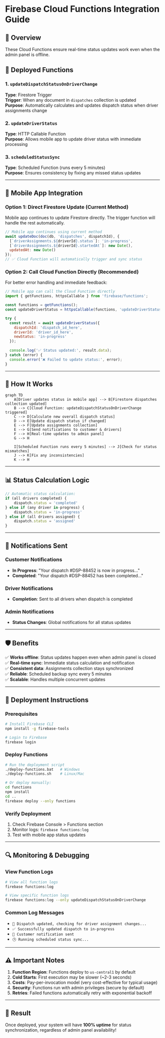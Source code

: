 # Firebase Cloud Functions Integration Guide

## 🎯 Overview
These Cloud Functions ensure real-time status updates work even when the admin panel is offline.

## 🚀 Deployed Functions

### 1. `updateDispatchStatusOnDriverChange`
**Type**: Firestore Trigger  
**Trigger**: When any document in `dispatches` collection is updated  
**Purpose**: Automatically calculates and updates dispatch status when driver assignments change

### 2. `updateDriverStatus` 
**Type**: HTTP Callable Function  
**Purpose**: Allows mobile app to update driver status with immediate processing  

### 3. `scheduledStatusSync`
**Type**: Scheduled Function (runs every 5 minutes)  
**Purpose**: Ensures consistency by fixing any missed status updates

---

## 📱 Mobile App Integration

### Option 1: Direct Firestore Update (Current Method)
Mobile app continues to update Firestore directly. The trigger function will handle the rest automatically.

```javascript
// Mobile app continues using current method
await updateDoc(doc(db, 'dispatches', dispatchId), {
  [`driverAssignments.${driverId}.status`]: 'in-progress',
  [`driverAssignments.${driverId}.startedAt`]: new Date(),
  updatedAt: new Date()
});
// ✅ Cloud Function will automatically trigger and sync status
```

### Option 2: Call Cloud Function Directly (Recommended)
For better error handling and immediate feedback:

```javascript
// Mobile app can call the Cloud Function directly
import { getFunctions, httpsCallable } from 'firebase/functions';

const functions = getFunctions();
const updateDriverStatus = httpsCallable(functions, 'updateDriverStatus');

try {
  const result = await updateDriverStatus({
    dispatchId: 'dispatch_id_here',
    driverId: 'driver_id_here',
    newStatus: 'in-progress'
  });
  
  console.log('✅ Status updated:', result.data);
} catch (error) {
  console.error('❌ Failed to update status:', error);
}
```

---

## 🔄 How It Works

```mermaid
graph TD
    A[Driver updates status in mobile app] --> B[Firestore dispatches collection updated]
    B --> C[Cloud Function: updateDispatchStatusOnDriverChange triggered]
    C --> D[Calculate new overall dispatch status]
    D --> E[Update dispatch status if changed]
    E --> F[Update assignments collection]
    E --> G[Send notifications to customer & drivers]
    F --> H[Real-time updates to admin panel]
    G --> H
    
    I[Scheduled Function runs every 5 minutes] --> J[Check for status mismatches]
    J --> K[Fix any inconsistencies]
    K --> H
```

---

## 📊 Status Calculation Logic

```javascript
// Automatic status calculation:
if (all drivers completed) {
    dispatch.status = 'completed'
} else if (any driver in-progress) {
    dispatch.status = 'in-progress'  
} else if (all drivers assigned) {
    dispatch.status = 'assigned'
}
```

---

## 🔔 Notifications Sent

### Customer Notifications
- **In Progress**: "Your dispatch #DSP-88452 is now in progress..."
- **Completed**: "Your dispatch #DSP-88452 has been completed..."

### Driver Notifications  
- **Completion**: Sent to all drivers when dispatch is completed

### Admin Notifications
- **Status Changes**: Global notifications for all status updates

---

## 🛡️ Benefits

✅ **Works offline**: Status updates happen even when admin panel is closed  
✅ **Real-time sync**: Immediate status calculation and notification  
✅ **Consistent data**: Assignments collection stays synchronized  
✅ **Reliable**: Scheduled backup sync every 5 minutes  
✅ **Scalable**: Handles multiple concurrent updates  

---

## 🚀 Deployment Instructions

### Prerequisites
```bash
# Install Firebase CLI
npm install -g firebase-tools

# Login to Firebase  
firebase login
```

### Deploy Functions
```bash
# Run the deployment script
./deploy-functions.bat   # Windows
./deploy-functions.sh    # Linux/Mac

# Or deploy manually:
cd functions
npm install
cd ..
firebase deploy --only functions
```

### Verify Deployment
1. Check Firebase Console > Functions section
2. Monitor logs: `firebase functions:log`
3. Test with mobile app status updates

---

## 🔍 Monitoring & Debugging

### View Function Logs
```bash
# View all function logs
firebase functions:log

# View specific function logs
firebase functions:log --only updateDispatchStatusOnDriverChange
```

### Common Log Messages
- `🔄 Dispatch updated, checking for driver assignment changes...`
- `✅ Successfully updated dispatch to in-progress`
- `📧 Customer notification sent`
- `🕒 Running scheduled status sync...`

---

## ⚠️ Important Notes

1. **Function Region**: Functions deploy to `us-central1` by default
2. **Cold Starts**: First execution may be slower (~2-3 seconds)
3. **Costs**: Pay-per-invocation model (very cost-effective for typical usage)
4. **Security**: Functions run with admin privileges (secure by default)
5. **Retries**: Failed functions automatically retry with exponential backoff

---

## 🎉 Result

Once deployed, your system will have **100% uptime** for status synchronization, regardless of admin panel availability!
